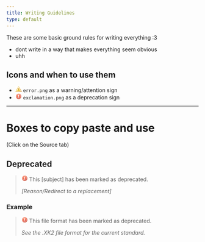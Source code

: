 ```yaml
---
title: Writing Guidelines
type: default
---
```


These are some basic ground rules for writing everything :3

- dont write in a way that makes everything seem obvious
- uhh

## Icons and when to use them

- <img src="../img/icons/error.png"> `error.png` as a warning/attention sign
- <img src="../img/icons/exclamation.png"> `exclamation.png` as a deprecation sign

---

# Boxes to copy paste and use
(Click on the Source tab) <!-- hi :3 -->

## Deprecated

> <img src="../img/icons/exclamation.png"> This [subject] has been marked as deprecated.
>
> *[Reason/Redirect to a replacement]*

### Example

> <img src="../img/icons/exclamation.png"> This file format has been marked as deprecated.
>
> *See the <page-link href="/wiki/File_Formats/XK2">.XK2 file format</page-link> for the current standard.*